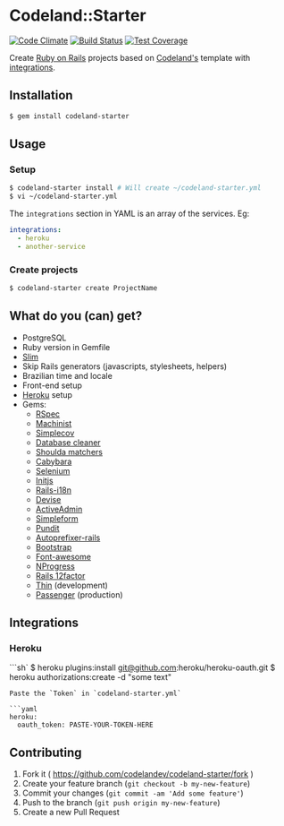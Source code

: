# Codeland::Starter

[![Code Climate](https://codeclimate.com/github/codelandev/codeland-starter/badges/gpa.svg)](https://codeclimate.com/github/codelandev/codeland-starter) [![Build Status](https://travis-ci.org/codelandev/codeland-starter.svg?branch=master)](https://travis-ci.org/codelandev/codeland-starter) [![Test Coverage](https://codeclimate.com/github/codelandev/codeland-starter/badges/coverage.svg)](https://codeclimate.com/github/codelandev/codeland-starter)

Create [Ruby on Rails](http://rubyonrails.org/) projects based on [Codeland's](http://codeland.com.br) template with [integrations](#integrations).

## Installation

```sh
$ gem install codeland-starter
```

## Usage

### Setup

```sh
$ codeland-starter install # Will create ~/codeland-starter.yml
$ vi ~/codeland-starter.yml
```

The `integrations` section in YAML is an array of the services. Eg:
```yaml
integrations:
  - heroku
  - another-service
```

### Create projects

```sh
$ codeland-starter create ProjectName
```

## What do you (can) get?

- PostgreSQL
- Ruby version in Gemfile
- [Slim](http://slim-lang.com/)
- Skip Rails generators (javascripts, stylesheets, helpers)
- Brazilian time and locale
- Front-end setup
- [Heroku](https://www.heroku.com/) setup
- Gems:
  - [RSpec](http://rspec.info/)
  - [Machinist](https://github.com/notahat/machinist)
  - [Simplecov](https://github.com/colszowka/simplecov)
  - [Database cleaner](https://github.com/DatabaseCleaner/database_cleaner)
  - [Shoulda matchers](https://github.com/thoughtbot/shoulda-matchers)
  - [Cabybara](http://jnicklas.github.io/capybara/)
  - [Selenium](https://rubygems.org/gems/selenium-webdriver)
  - [Initjs](https://github.com/josemarluedke/initjs)
  - [Rails-i18n](https://github.com/svenfuchs/rails-i18n)
  - [Devise](https://github.com/plataformatec/devise)
  - [ActiveAdmin](https://github.com/gregbell/active_admin)
  - [Simpleform](https://github.com/plataformatec/simple_form)
  - [Pundit](https://github.com/elabs/pundit)
  - [Autoprefixer-rails](https://github.com/ai/autoprefixer-rails)
  - [Bootstrap](https://github.com/twbs/bootstrap-sass)
  - [Font-awesome](https://github.com/bokmann/font-awesome-rails)
  - [NProgress](https://github.com/caarlos0/nprogress-rails)
  - [Rails 12factor](https://github.com/heroku/rails_12factor)
  - [Thin](http://code.macournoyer.com/thin/) (development)
  - [Passenger](https://www.phusionpassenger.com/) (production)

## Integrations

### Heroku

```sh`
$ heroku plugins:install git@github.com:heroku/heroku-oauth.git
$ heroku authorizations:create -d "some text"
```
Paste the `Token` in `codeland-starter.yml`

```yaml
heroku:
  oauth_token: PASTE-YOUR-TOKEN-HERE
```

## Contributing

1. Fork it ( https://github.com/codelandev/codeland-starter/fork )
2. Create your feature branch (`git checkout -b my-new-feature`)
3. Commit your changes (`git commit -am 'Add some feature'`)
4. Push to the branch (`git push origin my-new-feature`)
5. Create a new Pull Request
